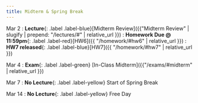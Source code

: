 ```yaml
---
title: Midterm & Spring Break
---
```


Mar 2
: **Lecture**{: .label .label-blue}[Midterm Review]({{"Midterm Review" | slugify | prepend: "/lectures/#" | relative_url }})
: **Homework Due @ 11:59pm**{: .label .label-red}[HW6]({{ "/homework/#hw6" | relative_url }})
: **HW7 released**{: .label .label-blue}[HW7]({{ "/homework/#hw7" | relative_url }})

Mar 4
: **Exam**{: .label .label-green} [In-Class Midterm]({{"/exams/#midterm" | relative_url }})

Mar 7
: **No Lecture**{: .label .label-yellow} Start of Spring Break

Mar 14
: **No Lecture**{: .label .label-yellow} Free Day
